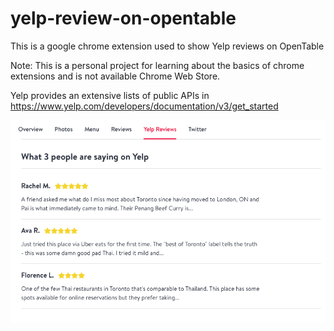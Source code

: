 # yelp-review-on-opentable
This is a google chrome extension used to show Yelp reviews on OpenTable

Note: This is a personal project for learning about the basics of chrome extensions and is not available Chrome Web Store.

Yelp provides an extensive lists of public APIs in https://www.yelp.com/developers/documentation/v3/get_started


![Updated view with extension](images/view.png "Updated view with extension")
